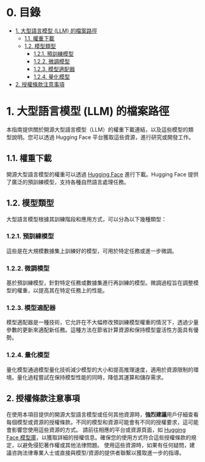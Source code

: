 # 0. 目錄
- [1. 大型語言模型 (LLM) 的檔案路徑](#1-大型語言模型-llm-的檔案路徑)
  - [1.1. 權重下載](#11-權重下載)
  - [1.2. 模型類型](#12-模型類型)
    - [1.2.1. 預訓練模型](#121-預訓練模型)
    - [1.2.2. 微調模型](#122-微調模型)
    - [1.2.3. 模型適配器](#123-模型適配器)
    - [1.2.4. 量化模型](#124-量化模型)
- [2. 授權條款注意事項](#2-授權條款注意事項)


# 1. 大型語言模型 (LLM) 的檔案路徑
本指南提供關於開源大型語言模型（LLM）的權重下載連結，以及這些模型的類型說明。您可以透過 Hugging Face 平台獲取這些資源，進行研究或開發工作。


## 1.1. 權重下載
開源大型語言模型的權重可以透過 [Hugging Face](https://huggingface.co/models) 進行下載。Hugging Face 提供了廣泛的預訓練模型，支持各種自然語言處理任務。


## 1.2. 模型類型
大型語言模型根據其訓練階段和應用方式，可以分為以下幾種類型：

### 1.2.1. 預訓練模型
這些是在大規模數據集上訓練好的模型，可用於特定任務或進一步微調。

### 1.2.2. 微調模型
基於預訓練模型，針對特定任務或數據集進行再訓練的模型。微調過程旨在調整模型的權重，以提高其在特定任務上的性能。

### 1.2.3. 模型適配器
模型適配器是一種技術，它允許在不大幅修改預訓練模型權重的情況下，透過少量參數的更新來適配新任務。這種方法在節省計算資源和保持模型靈活性方面具有優勢。

### 1.2.4. 量化模型
量化模型通過模型量化技術減少模型的大小和提高推理速度，適用於資源限制的環境。量化過程嘗試在保持模型性能的同時，降低其運算和儲存需求。


## 2. 授權條款注意事項
在使用本項目提供的開源大型語言模型或任何其他資源時，**強烈建議**用戶仔細查看每個模型或資源的授權條款。不同的模型和資源可能會有不同的授權要求，這可能會影響您使用這些資源的方式。
請前往相應的平台或資源頁面，如 [Hugging Face 模型庫](https://huggingface.co/models)，以獲取詳細的授權信息。確保您的使用方式符合這些授權條款的規定，以避免侵犯著作權或其他法律問題。
使用這些資源時，如果有任何疑問，建議咨詢法律專業人士或直接與模型/資源的提供者聯繫以獲取進一步的指導。
